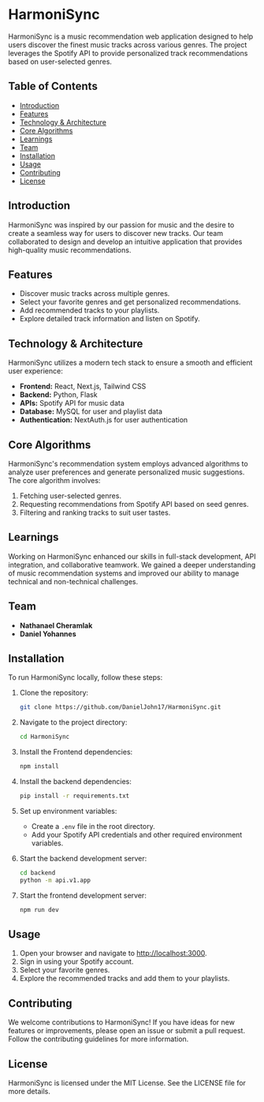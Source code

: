 # HarmoniSync

HarmoniSync is a music recommendation web application designed to help users discover the finest music tracks across various genres. The project leverages the Spotify API to provide personalized track recommendations based on user-selected genres.

## Table of Contents

- [Introduction](#introduction)
- [Features](#features)
- [Technology & Architecture](#technology--architecture)
- [Core Algorithms](#core-algorithms)
- [Learnings](#learnings)
- [Team](#team)
- [Installation](#installation)
- [Usage](#usage)
- [Contributing](#contributing)
- [License](#license)

## Introduction

HarmoniSync was inspired by our passion for music and the desire to create a seamless way for users to discover new tracks. Our team collaborated to design and develop an intuitive application that provides high-quality music recommendations.

## Features

- Discover music tracks across multiple genres.
- Select your favorite genres and get personalized recommendations.
- Add recommended tracks to your playlists.
- Explore detailed track information and listen on Spotify.

## Technology & Architecture

HarmoniSync utilizes a modern tech stack to ensure a smooth and efficient user experience:

- **Frontend:** React, Next.js, Tailwind CSS
- **Backend:** Python, Flask
- **APIs:** Spotify API for music data
- **Database:** MySQL for user and playlist data
- **Authentication:** NextAuth.js for user authentication

## Core Algorithms

HarmoniSync's recommendation system employs advanced algorithms to analyze user preferences and generate personalized music suggestions. The core algorithm involves:

1. Fetching user-selected genres.
2. Requesting recommendations from Spotify API based on seed genres.
3. Filtering and ranking tracks to suit user tastes.

## Learnings

Working on HarmoniSync enhanced our skills in full-stack development, API integration, and collaborative teamwork. We gained a deeper understanding of music recommendation systems and improved our ability to manage technical and non-technical challenges.

## Team

- **Nathanael Cheramlak**
- **Daniel Yohannes**

## Installation

To run HarmoniSync locally, follow these steps:

1. Clone the repository:
   ```bash
   git clone https://github.com/DanielJohn17/HarmoniSync.git
   ```
2. Navigate to the project directory:
   ```bash
   cd HarmoniSync
   ```
3. Install the Frontend dependencies:
   ```bash
   npm install
   ```
4. Install the backend dependencies:

   ```bash
   pip install -r requirements.txt
   ```

5. Set up environment variables:

   - Create a `.env` file in the root directory.
   - Add your Spotify API credentials and other required environment variables.

6. Start the backend development server:

   ```bash
   cd backend
   python -m api.v1.app
   ```

7. Start the frontend development server:
   ```bash
   npm run dev
   ```

## Usage

1. Open your browser and navigate to [http://localhost:3000](http://localhost:3000).
2. Sign in using your Spotify account.
3. Select your favorite genres.
4. Explore the recommended tracks and add them to your playlists.

## Contributing

We welcome contributions to HarmoniSync! If you have ideas for new features or improvements, please open an issue or submit a pull request. Follow the contributing guidelines for more information.

## License

HarmoniSync is licensed under the MIT License. See the LICENSE file for more details.
